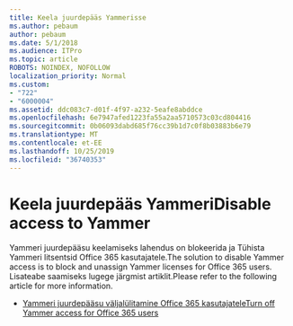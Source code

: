 ```yaml
---
title: Keela juurdepääs Yammerisse
ms.author: pebaum
author: pebaum
ms.date: 5/1/2018
ms.audience: ITPro
ms.topic: article
ROBOTS: NOINDEX, NOFOLLOW
localization_priority: Normal
ms.custom:
- "722"
- "6000004"
ms.assetid: ddc083c7-d01f-4f97-a232-5eafe8abddce
ms.openlocfilehash: 6e7947afed1223fa55a2aa5710573c03cd804416
ms.sourcegitcommit: 0b06093dabd685f76cc39b1d7c0f8b03883b6e79
ms.translationtype: MT
ms.contentlocale: et-EE
ms.lasthandoff: 10/25/2019
ms.locfileid: "36740353"
---
```

# <a name="disable-access-to-yammer"></a><span data-ttu-id="2435d-102">Keela juurdepääs Yammeri</span><span class="sxs-lookup"><span data-stu-id="2435d-102">Disable access to Yammer</span></span>

<span data-ttu-id="2435d-103">Yammeri juurdepääsu keelamiseks lahendus on blokeerida ja Tühista Yammeri litsentsid Office 365 kasutajatele.</span><span class="sxs-lookup"><span data-stu-id="2435d-103">The solution to disable Yammer access is to block and unassign Yammer licenses for Office 365 users.</span></span> <span data-ttu-id="2435d-104">Lisateabe saamiseks lugege järgmist artiklit.</span><span class="sxs-lookup"><span data-stu-id="2435d-104">Please refer to the following article for more information.</span></span>
  
- [<span data-ttu-id="2435d-105">Yammeri juurdepääsu väljalülitamine Office 365 kasutajatele</span><span class="sxs-lookup"><span data-stu-id="2435d-105">Turn off Yammer access for Office 365 users</span></span>](https://docs.microsoft.com/yammer/manage-yammer-users/turn-off-user-access)
